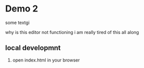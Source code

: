 # Demo 2

some textgi

why is this editor not functioning i am really tired of this all along


## local developmnt

1. open index.html in your browser